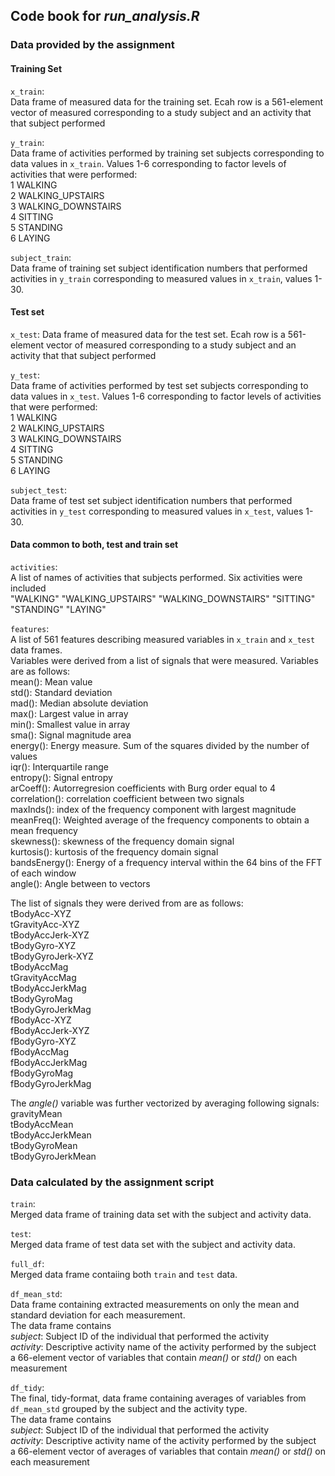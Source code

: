 ## Code book for *run_analysis.R*

### Data provided by the assignment

#### Training Set


`x_train`:  
Data frame of measured data for the training set. Ecah row is a 561-element vector of measured corresponding to a study subject and an activity that that subject performed

`y_train`:  
Data frame of activities performed by training set subjects corresponding to data values in `x_train`. Values 1-6 corresponding to factor levels of activities that were performed:  
1            WALKING  
2   WALKING_UPSTAIRS  
3 WALKING_DOWNSTAIRS  
4            SITTING  
5           STANDING  
6             LAYING  

`subject_train`:  
Data frame of training set subject identification numbers that performed activities in `y_train` corresponding to measured values in `x_train`, values 1-30.  

#### Test set

`x_test`:
Data frame of measured data for the test set. Ecah row is a 561-element vector of measured corresponding to a study subject and an activity that that subject performed  

`y_test`:  
Data frame of activities performed by test set subjects corresponding to data values in `x_test`. Values 1-6 corresponding to factor levels of activities that were performed:  
1            WALKING  
2   WALKING_UPSTAIRS  
3 WALKING_DOWNSTAIRS  
4            SITTING  
5           STANDING  
6             LAYING  

`subject_test`:  
Data frame of test set subject identification numbers that performed activities in `y_test` corresponding to measured values in `x_test`, values 1-30.  

#### Data common to both, test and train set  

`activities`:  
A list of names of activities that subjects performed. Six activities were included  
"WALKING"            "WALKING_UPSTAIRS"   "WALKING_DOWNSTAIRS" "SITTING"            "STANDING"           "LAYING"   

`features`:  
A list of 561 features describing measured variables in `x_train` and `x_test` data frames.  
Variables were derived from a list of signals that were measured. Variables are as follows:  
mean(): Mean value  
std(): Standard deviation  
mad(): Median absolute deviation  
max(): Largest value in array  
min(): Smallest value in array  
sma(): Signal magnitude area  
energy(): Energy measure. Sum of the squares divided by the number of values   
iqr(): Interquartile range   
entropy(): Signal entropy  
arCoeff(): Autorregresion coefficients with Burg order equal to 4  
correlation(): correlation coefficient between two signals  
maxInds(): index of the frequency component with largest magnitude  
meanFreq(): Weighted average of the frequency components to obtain a mean frequency  
skewness(): skewness of the frequency domain signal   
kurtosis(): kurtosis of the frequency domain signal   
bandsEnergy(): Energy of a frequency interval within the 64 bins of the FFT of each window  
angle(): Angle between to vectors  

The list of signals they were derived from are as follows:    
tBodyAcc-XYZ  
tGravityAcc-XYZ  
tBodyAccJerk-XYZ  
tBodyGyro-XYZ  
tBodyGyroJerk-XYZ  
tBodyAccMag  
tGravityAccMag  
tBodyAccJerkMag  
tBodyGyroMag  
tBodyGyroJerkMag  
fBodyAcc-XYZ  
fBodyAccJerk-XYZ  
fBodyGyro-XYZ  
fBodyAccMag  
fBodyAccJerkMag  
fBodyGyroMag  
fBodyGyroJerkMag  

The *angle()* variable was further vectorized by averaging following signals:  
gravityMean  
tBodyAccMean  
tBodyAccJerkMean  
tBodyGyroMean  
tBodyGyroJerkMean  


### Data calculated by the assignment script

`train`:  
Merged data frame of training data set with the subject and activity data.  

`test`:  
Merged data frame of test data set with the subject and activity data.  

`full_df`:  
Merged data frame contaiing both `train` and `test` data.  

`df_mean_std`:  
Data frame containing extracted measurements on only the mean and standard deviation for each measurement.  
The data frame contains  
*subject*: Subject ID of the individual that performed the activity  
*activity*: Descriptive activity name of the activity performed by the subject  
a 66-element vector of variables that contain *mean()* or *std()* on each measurement  

`df_tidy`:  
The final, tidy-format, data frame containing averages of variables from `df_mean_std` grouped by the subject and the activity type.  
The data frame contains  
*subject*: Subject ID of the individual that performed the activity  
*activity*: Descriptive activity name of the activity performed by the subject  
a 66-element vector of averages of variables that contain *mean()* or *std()* on each measurement


